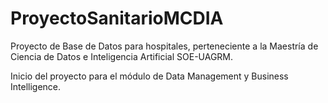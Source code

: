 # ProyectoSanitarioMCDIA
Proyecto de Base de Datos para hospitales, perteneciente a la Maestría de Ciencia de Datos e Inteligencia Artificial SOE-UAGRM.

Inicio del proyecto para el módulo de Data Management y Business Intelligence.
